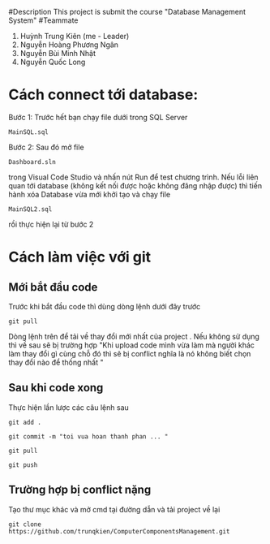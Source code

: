 #Description
This project is submit the course "Database Management System"
#Teammate
1. Huỳnh Trung Kiên (me - Leader)
2. Nguyễn Hoàng Phương Ngân
3. Nguyễn Bùi Minh Nhật
4. Nguyễn Quốc Long




# Cách connect tới database:
Bước 1: Trước hết bạn chạy file dưới trong SQL Server
```
MainSQL.sql
```
Bước 2: Sau đó mở file
```
Dashboard.sln
```
trong Visual Code Studio và nhấn nút Run để test chương trình. Nếu lỗi liên quan tới database (không kết nối được hoặc không đăng nhập được) thì tiến hành xóa Database vừa mới khởi tạo và chạy file
```
MainSQL2.sql
```
rồi thực hiện lại từ bước 2




# Cách làm việc với git
## Mới bắt đầu code
Trước khi bắt đầu code thì dùng dòng lệnh dưới đây trước
```
git pull
```
Dòng lệnh trên để tải về thay đổi mới nhất của project . Nếu không sử dụng thì về sau sẽ bị trường hợp "Khi upload code mình vừa làm mà người khác làm thay đổi gì cùng chỗ đó thì sẽ bị conflict nghĩa là nó không biết chọn thay đổi nào để thống nhất "


## Sau khi code xong
Thực hiện lần lược các câu lệnh sau 
```
git add .
```
```
git commit -m "toi vua hoan thanh phan ... "
```
```
git pull 
```
```
git push 
```


## Trường hợp bị conflict nặng 
Tạo thư mục khác và mở cmd tại đường dẫn và tải project về lại

```
git clone https://github.com/trunqkien/ComputerComponentsManagement.git
```
